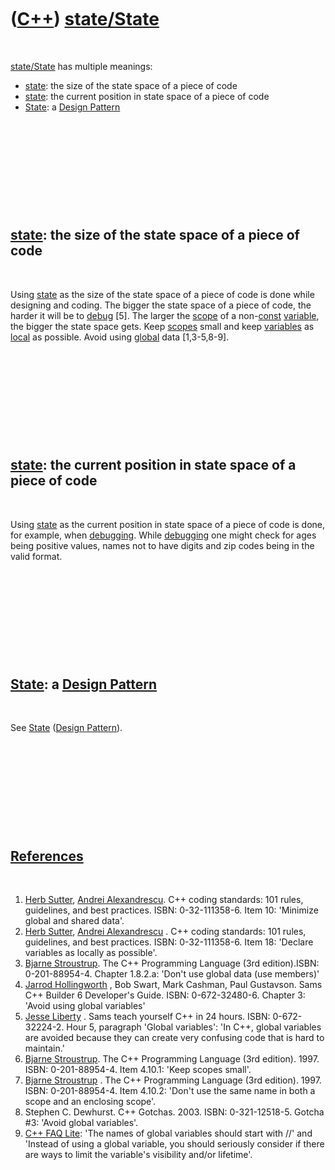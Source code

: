 
 

 

 

 

 

([C++](Cpp.md)) [state/State](CppState.md)
============================================

 

[state/State](CppState.md) has multiple meanings:

-   [state](CppState.md): the size of the state space of a piece of code
-   [state](CppState.md): the current position in state space of a piece of code
-   [State](CppDesignPatternState.md): a [Design Pattern](CppDesignPattern.md)

 

 

 

 

 

[state](CppState.md): the size of the state space of a piece of code
---------------------------------------------------------------------

 

Using [state](CppState.md) as the size of the state space of a piece of
code is done while designing and coding. The bigger the state space of a
piece of code, the harder it will be to [debug](CppDebug.md) \[5\]. The
larger the [scope](CppScope.md) of a non-[const](CppConst.md)
[variable](CppVariable.md), the bigger the state space gets. Keep
[scopes](CppScope.md) small and keep [variables](CppVariable.md) as
[local](CppLocal.md) as possible. Avoid using [global](CppGlobal.md)
data \[1,3-5,8-9\].

 

 

 

 

 

[state](CppState.md): the current position in state space of a piece of code
-----------------------------------------------------------------------------

 

Using [state](CppState.md) as the current position in state space of a
piece of code is done, for example, when [debugging](CppDebug.md).
While [debugging](CppDebug.md) one might check for ages being positive
values, names not to have digits and zip codes being in the valid
format.

 

 

 

 

 

[State](CppDesignPatternState.md): a [Design Pattern](CppDesignPattern.md)
----------------------------------------------------------------------------

 

See [State](CppDesignPatternState.md) ([Design
Pattern](CppDesignPattern.md)).

 

 

 

 

 

[References](CppReferences.md)
-------------------------------

 

1.  [Herb Sutter](CppHerbSutter.md), [Andrei Alexandrescu](CppAndreiAlexandrescu.md). C++ coding standards: 101 rules, guidelines, and best practices. ISBN: 0-32-111358-6. Item 10: 'Minimize global and shared data'.
2.  [Herb Sutter](CppHerbSutter.md), [Andrei Alexandrescu](CppAndreiAlexandrescu.md) . C++ coding standards: 101 rules, guidelines, and best practices. ISBN: 0-32-111358-6. Item 18: 'Declare variables as locally as possible'.
3.  [Bjarne Stroustrup](CppBjarneStroustrup.md). The C++ Programming Language (3rd edition).ISBN: 0-201-88954-4. Chapter 1.8.2.a: 'Don't use global data (use members)'
4.  [Jarrod Hollingworth](CppJarrodHollingworth.md) , Bob Swart, Mark Cashman, Paul Gustavson. Sams C++ Builder 6 Developer's Guide. ISBN: 0-672-32480-6. Chapter 3: 'Avoid using global variables'
5.  [Jesse Liberty](CppJesseLiberty.md) . Sams teach yourself C++ in 24 hours. ISBN: 0-672-32224-2. Hour 5, paragraph 'Global variables': 'In C++, global variables are avoided because they can create very confusing code that is hard to maintain.'
6.  [Bjarne Stroustrup](CppBjarneStroustrup.md). The C++ Programming Language (3rd edition). 1997. ISBN: 0-201-88954-4. Item 4.10.1: 'Keep scopes small'.
7.  [Bjarne Stroustrup](CppBjarneStroustrup.md) . The C++ Programming Language (3rd edition). 1997. ISBN: 0-201-88954-4. Item 4.10.2: 'Don't use the same name in both a scope and an enclosing scope'.
8.  Stephen C. Dewhurst. C++ Gotchas. 2003. ISBN: 0-321-12518-5. Gotcha \#3: 'Avoid global variables'.
9.  [C++ FAQ Lite](https://isocpp.org/wiki/faq/coding-standards#global-vars): 'The names of global variables should start with //' and 'Instead of using a global variable, you should seriously consider if there are ways to limit the variable's visibility and/or lifetime'.

 

 

 

 

 

 

